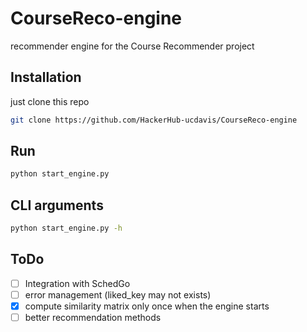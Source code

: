 # CourseReco-engine

recommender engine for the Course Recommender project 

## Installation

just clone this repo

```bash
git clone https://github.com/HackerHub-ucdavis/CourseReco-engine
```

## Run

```bash
python start_engine.py
```

## CLI arguments

```bash
python start_engine.py -h
```

## ToDo

* [ ] Integration with SchedGo
* [ ] error management (liked_key may not exists)
* [x] compute similarity matrix only once when the engine starts
* [ ] better recommendation methods

